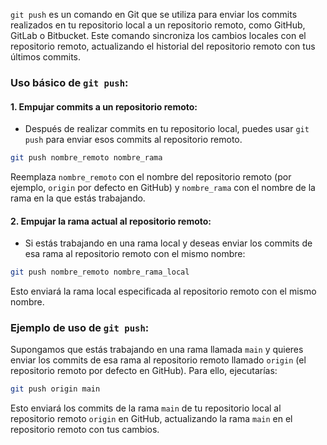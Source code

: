 `git push` es un comando en Git que se utiliza para enviar los commits realizados en tu repositorio local a un repositorio remoto, como GitHub, GitLab o Bitbucket. Este comando sincroniza los cambios locales con el repositorio remoto, actualizando el historial del repositorio remoto con tus últimos commits.

### Uso básico de `git push`:

#### 1. Empujar commits a un repositorio remoto:
   - Después de realizar commits en tu repositorio local, puedes usar `git push` para enviar esos commits al repositorio remoto.

   ```bash
   git push nombre_remoto nombre_rama
   ```

   Reemplaza `nombre_remoto` con el nombre del repositorio remoto (por ejemplo, `origin` por defecto en GitHub) y `nombre_rama` con el nombre de la rama en la que estás trabajando.

#### 2. Empujar la rama actual al repositorio remoto:
   - Si estás trabajando en una rama local y deseas enviar los commits de esa rama al repositorio remoto con el mismo nombre:

   ```bash
   git push nombre_remoto nombre_rama_local
   ```

   Esto enviará la rama local especificada al repositorio remoto con el mismo nombre.

### Ejemplo de uso de `git push`:

Supongamos que estás trabajando en una rama llamada `main` y quieres enviar los commits de esa rama al repositorio remoto llamado `origin` (el repositorio remoto por defecto en GitHub). Para ello, ejecutarías:

```bash
git push origin main
```

Esto enviará los commits de la rama `main` de tu repositorio local al repositorio remoto `origin` en GitHub, actualizando la rama `main` en el repositorio remoto con tus cambios.

